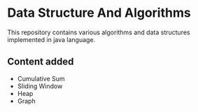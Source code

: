 # Data Structure And Algorithms
This repository contains various algorithms and data structures implemented in java language.

## Content added
- Cumulative Sum
- Sliding Window
- Heap
- Graph
